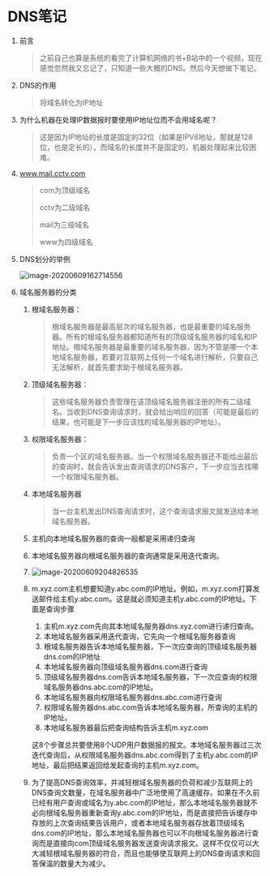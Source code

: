 # DNS笔记

1. 前言

   >之前自己也算是系统的看完了计算机网络的书+B站中的一个视频，现在感觉忽然我又忘记了，只知道一些大概的DNS。然后今天想做下笔记。

2. DNS的作用

   >将域名转化为IP地址

3. 为什么机器在处理IP数据报时要使用IP地址位而不会用域名呢？

   >这是因为IP地址的长度是固定的32位（如果是IPV6地址，那就是128位，也是定长的），而域名的长度并不是固定的，机器处理起来比较困难。

4. www.mail.cctv.com

   >com为顶级域名
   >
   >cctv为二级域名
   >
   >mail为三级域名
   >
   >www为四级域名

5. DNS划分的举例

   ![image-20200609162714556](https://i.loli.net/2020/06/09/yvN5MnlOH9G8LaR.png)

6. 域名服务器的分类

   1. 根域名服务器：

      > 根域名服务器是最高层次的域名服务器，也是最重要的域名服务器。所有的根域名服务器都知道所有的顶级域名服务器的域名和IP地址。根域名服务器是最重要的域名服务器，因为不管是哪一个本地域名服务器，若要对互联网上任何一个域名进行解析，只要自己无法解析，就首先要求助于根域名服务器。

   2. 顶级域名服务器：

      > 这些域名服务器负责管理在该顶级域名服务器注册的所有二级域名。当收到DNS查询请求时，就会给出响应的回答（可能是最后的结果，也可能是下一步应该找的域名服务器的IP地址）。

   3. 权限域名服务器：

      > 负责一个区的域名服务器。当一个权限域名服务器还不能给出最后的查询时，就会告诉发出查询请求的DNS客户，下一步应当去找哪一个权限域名服务器。

   4. 本地域名服务器

      >当一台主机发出DNS查询请求时，这个查询请求报文就发送给本地域名服务器。

   5. 主机向本地域名服务器的查询一般都是采用递归查询

   6. 本地域名服务器向根域名服务器的查询通常是采用迭代查询。

   7. ![image-20200609204826535](https://i.loli.net/2020/06/09/M6GDdI8BkYAfjtL.png)

   8. m.xyz.com主机想要知道y.abc.com的IP地址。例如，m.xyz.com打算发送邮件给主机y.abc.com。这是就必须知道主机y.abc.com的IP地址。下面是查询步骤

      1. 主机m.xyz.com先向其本地域名服务器dns.xyz.com进行递归查询。
      2. 本地域名服务器采用迭代查询，它先向一个根域名服务器查询
      3. 根域名服务器告诉本地域名服务器，下一次应查询的顶级域名服务器dns.com的IP地址
      4. 本地域名服务器向顶级域名服务器dns.com进行查询
      5. 顶级域名服务器dns.com告诉本地域名服务器，下一次应查询的权限域名服务器dns.abc.com的IP地址。
      6. 本地域名服务器向权限域名服务器dns.abc.com进行查询
      7. 权限域名服务器dns.abc.com告诉本地域名服务器，所查询的主机的IP地址。
      8. 本地域名服务器最后把查询结构告诉主机m.xyz.com

      这8个步骤总共要使用8个UDP用户数据报的报文。本地域名服务器过三次迭代查询后，从权限域名服务器dns.abc.com得到了主机y.abc.com的IP地址，最后把结果返回给发起查询的主机m.xyz.com。

   9. 为了提高DNS查询效率，并减轻根域名服务器的负荷和减少互联网上的DNS查询文数量，在域名服务器中广泛地使用了高速缓存。如果在不久前已经有用户查询或域名为y.abc.com的IP地址，那么本地域名服务器就不必向根域名服务器重新查询y.abc.com的IP地址，而是直接把告诉缓存中存放的上次查询结果告诉用户，或者本地域名服务器存放着顶级域名dns.com的IP地址，那么本地域名服务器也可以不向根域名服务器进行查询而是直接向com顶级域名服务器发送查询请求报文。这样不仅仅可以大大减轻根域名服务器的符合，而且也能够使互联网上的DNS查询请求和回答保温的数量大为减少。
